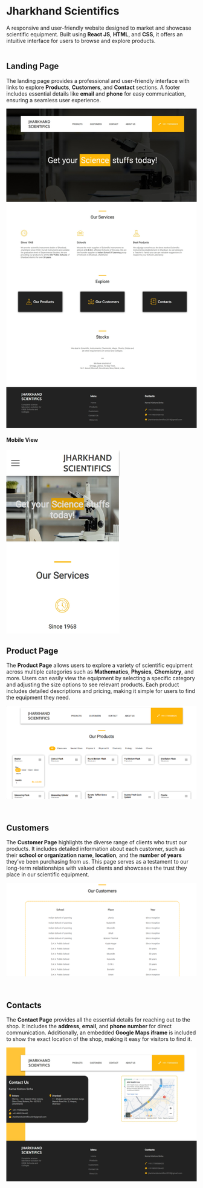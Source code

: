 # Jharkhand Scientifics
A responsive and user-friendly website designed to market and showcase scientific equipment. Built using **React JS**, **HTML**, and **CSS**, it offers an intuitive interface for users to browse and explore products.
<br><br>
## Landing Page
The landing page provides a professional and user-friendly interface with links to explore **Products**, **Customers**, and **Contact** sections. A footer includes essential details like **email** and **phone** for easy communication, ensuring a seamless user experience.

![Home](./public/screenshots/Home-full.jpeg)


#### Mobile View
<img src="./public/screenshots/Mobile-resonsive-partial.jpeg" alt="Mobile" width="300" >

<br>

## Product Page
The **Product Page** allows users to explore a variety of scientific equipment across multiple categories such as **Mathematics**, **Physics**, **Chemistry**, and more. Users can easily view the equipment by selecting a specific category and adjusting the size options to see relevant products. Each product includes detailed descriptions and pricing, making it simple for users to find the equipment they need.

![Product](./public/screenshots/Product-partial.png)

<br>

## Customers
The **Customer Page** highlights the diverse range of clients who trust our products. It includes detailed information about each customer, such as their **school or organization name**, **location**, and the **number of years** they’ve been purchasing from us. This page serves as a testament to our long-term relationships with valued clients and showcases the trust they place in our scientific equipment.

![Customer](./public/screenshots/customer-partial.png)

<br>

## Contacts
The **Contact Page** provides all the essential details for reaching out to the shop. It includes the **address**, **email**, and **phone number** for direct communication. Additionally, an embedded **Google Maps iframe** is included to show the exact location of the shop, making it easy for visitors to find it.

![Contact](./public/screenshots/Contact-full.jpeg)
